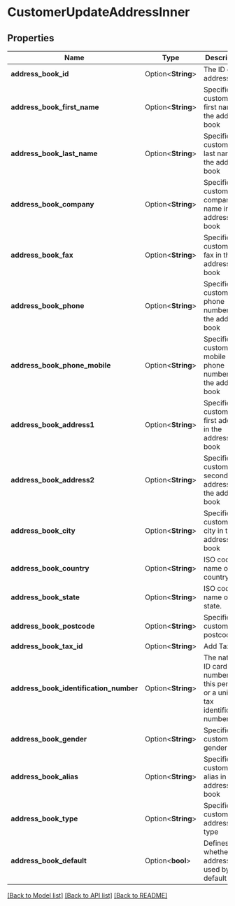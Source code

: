 # CustomerUpdateAddressInner

## Properties

Name | Type | Description | Notes
------------ | ------------- | ------------- | -------------
**address_book_id** | Option<**String**> | The ID of the address. | [optional]
**address_book_first_name** | Option<**String**> | Specifies customer's first name in the address book | [optional]
**address_book_last_name** | Option<**String**> | Specifies customer's last name in the address book | [optional]
**address_book_company** | Option<**String**> | Specifies customer's company name in the address book | [optional]
**address_book_fax** | Option<**String**> | Specifies customer's fax in the address book | [optional]
**address_book_phone** | Option<**String**> | Specifies customer's phone number in the address book | [optional]
**address_book_phone_mobile** | Option<**String**> | Specifies customer's mobile phone number in the address book | [optional]
**address_book_address1** | Option<**String**> | Specifies customer's first address in the address book | [optional]
**address_book_address2** | Option<**String**> | Specifies customer's second address in the address book | [optional]
**address_book_city** | Option<**String**> | Specifies customer's city in the address book | [optional]
**address_book_country** | Option<**String**> | ISO code or name of country | [optional]
**address_book_state** | Option<**String**> | ISO code or name of state. | [optional]
**address_book_postcode** | Option<**String**> | Specifies customer's postcode | [optional]
**address_book_tax_id** | Option<**String**> | Add Tax Id | [optional]
**address_book_identification_number** | Option<**String**> | The national ID card number of this person, or a unique tax identification number. | [optional]
**address_book_gender** | Option<**String**> | Specifies customer's gender | [optional]
**address_book_alias** | Option<**String**> | Specifies customer's alias in the address book | [optional]
**address_book_type** | Option<**String**> | Specifies customer's address type | [optional]
**address_book_default** | Option<**bool**> | Defines whether the address is used by default | [optional]

[[Back to Model list]](../README.md#documentation-for-models) [[Back to API list]](../README.md#documentation-for-api-endpoints) [[Back to README]](../README.md)



